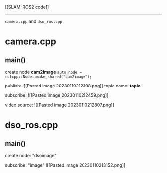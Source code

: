 [[SLAM-ROS2 code]]
****
`camera.cpp` and `dso_ros.cpp`

# camera.cpp
## main()
create node **cam2image**
`auto node = rclcpp::Node::make_shared("cam2image");`

publish:
![[Pasted image 20230110212308.png]]
topic name: **topic**

subscribe:
![[Pasted image 20230110212459.png]]

video source:
![[Pasted image 20230110212807.png]]


# dso_ros.cpp
## main()
create node: "dsoimage"

subscribe: "image"
![[Pasted image 20230110213152.png]]
